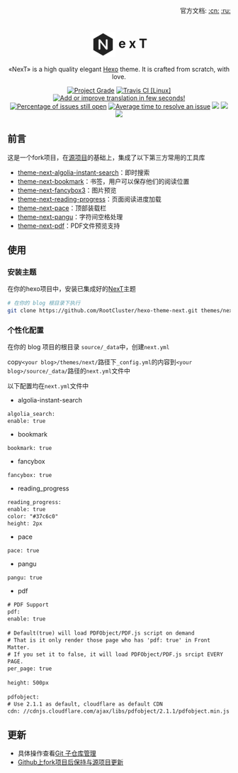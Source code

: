 <div align="right">官方文档:  
<a title="Chinese" href="docs/zh-CN/README.md">:cn:</a>
<a title="Russian" href="docs/ru/README.md">:ru:</a></div>

# <div align="center"><a title="Go to homepage" href="https://theme-next.org"><img align="center" width="56" height="56" src="https://raw.githubusercontent.com/theme-next/hexo-theme-next/master/source/images/logo.svg?sanitize=true"></a> e x T</div>

<p align="center">«NexT» is a high quality elegant <a href="http://hexo.io">Hexo</a> theme. It is crafted from scratch, with love.</p>

<p align="center">
<a href="https://www.codacy.com/app/theme-next/hexo-theme-next?utm_source=github.com&amp;utm_medium=referral&amp;utm_content=theme-next/hexo-theme-next&amp;utm_campaign=Badge_Grade"><img src="https://api.codacy.com/project/badge/Grade/72f7fe7609c2438a92069f448e5a341a" title="Project Grade"></a>
<a href="https://travis-ci.org/theme-next/hexo-theme-next?branch=master"><img src="https://travis-ci.org/theme-next/hexo-theme-next.svg?branch=master" title="Travis CI [Linux]"></a>
<a href="https://crwd.in/theme-next"><img src="https://d322cqt584bo4o.cloudfront.net/theme-next/localized.svg" title="Add or improve translation in few seconds!"></a>
<a href="https://github.com/theme-next/hexo-theme-next/issues"><img src="http://isitmaintained.com/badge/open/theme-next/hexo-theme-next.svg" title="Percentage of issues still open"></a>
<a href="https://github.com/theme-next/hexo-theme-next/issues"><img src="http://isitmaintained.com/badge/resolution/theme-next/hexo-theme-next.svg" title="Average time to resolve an issue"></a>
<a href="https://github.com/theme-next/hexo-theme-next/releases"><img src="https://badge.fury.io/gh/theme-next%2Fhexo-theme-next.svg"></a>
<a href="http://hexo.io"><img src="https://img.shields.io/badge/hexo-%3E%3D%203.5.0-blue.svg"></a>
<a href="https://github.com/theme-next/hexo-theme-next/blob/master/LICENSE.md"><img src="https://img.shields.io/badge/license-%20AGPL-blue.svg"></a>
</p>

## 前言
这是一个fork项目，在[源项目](https://github.com/theme-next/hexo-theme-next)的基础上，集成了以下第三方常用的工具库
* [theme-next-algolia-instant-search](https://github.com/theme-next/theme-next-algolia-instant-search)：即时搜索
* [theme-next-bookmark](https://github.com/theme-next/theme-next-bookmark)：书签，用户可以保存他们的阅读位置
* [theme-next-fancybox3](https://github.com/theme-next/theme-next-fancybox3)：图片预览
* [theme-next-reading-progress](https://github.com/theme-next/theme-next-reading-progress)：页面阅读进度加载
* [theme-next-pace](https://github.com/theme-next/theme-next-pace)：顶部装载栏
* [theme-next-pangu](https://github.com/theme-next/theme-next-pangu)：字符间空格处理
* [theme-next-pdf](https://github.com/theme-next/theme-next-pdf)：PDF文件预览支持

## 使用

### 安装主题
在你的hexo项目中，安装已集成好的[NexT](https://github.com/RootCluster/hexo-theme-next)主题
```bash
# 在你的 blog 根目录下执行
git clone https://github.com/RootCluster/hexo-theme-next.git themes/next
```

### 个性化配置
在你的 blog 项目的根目录 `source/_data`中，创建`next.yml`

copy`<your blog>/themes/next/`路径下`_config.yml`的内容到`<your blog>/source/_data/`路径的`next.yml`文件中

以下配置均在`next.yml`文件中
* algolia-instant-search
```
algolia_search:
enable: true
```
* bookmark
```
bookmark: true
```
* fancybox
```
fancybox: true
```
* reading_progress
```
reading_progress:
enable: true
color: "#37c6c0"
height: 2px
```
* pace
```
pace: true
```
* pangu
```
pangu: true
```
* pdf
```
# PDF Support
pdf:
enable: true

# Default(true) will load PDFObject/PDF.js script on demand
# That is it only render those page who has 'pdf: true' in Front Matter.
# If you set it to false, it will load PDFObject/PDF.js srcipt EVERY PAGE.
per_page: true

height: 500px

pdfobject:
# Use 2.1.1 as default, cloudflare as default CDN
cdn: //cdnjs.cloudflare.com/ajax/libs/pdfobject/2.1.1/pdfobject.min.js
```

## 更新
* 具体操作查看[Git 子仓库管理](https://incoder.org/2018/05/17/git-sub/#git-subtree-%E5%B8%B8%E7%94%A8%E6%93%8D%E4%BD%9C-%E9%87%8D%E7%82%B9)
* [Github上fork项目后保持与源项目更新](https://segmentfault.com/a/1190000008401427)